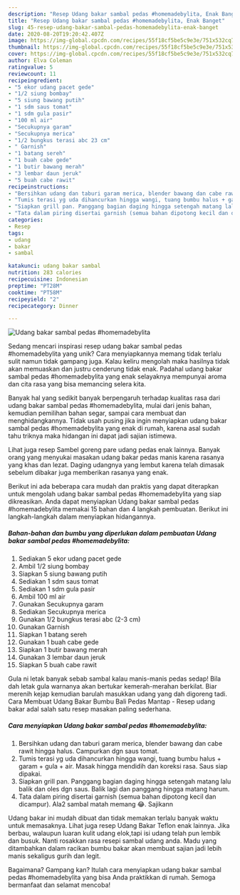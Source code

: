 ```yaml
---
description: "Resep Udang bakar sambal pedas #homemadebylita, Enak Banget"
title: "Resep Udang bakar sambal pedas #homemadebylita, Enak Banget"
slug: 45-resep-udang-bakar-sambal-pedas-homemadebylita-enak-banget
date: 2020-08-20T19:20:42.407Z
image: https://img-global.cpcdn.com/recipes/55f18cf5be5c9e3e/751x532cq70/udang-bakar-sambal-pedas-homemadebylita-foto-resep-utama.jpg
thumbnail: https://img-global.cpcdn.com/recipes/55f18cf5be5c9e3e/751x532cq70/udang-bakar-sambal-pedas-homemadebylita-foto-resep-utama.jpg
cover: https://img-global.cpcdn.com/recipes/55f18cf5be5c9e3e/751x532cq70/udang-bakar-sambal-pedas-homemadebylita-foto-resep-utama.jpg
author: Elva Coleman
ratingvalue: 5
reviewcount: 11
recipeingredient:
- "5 ekor udang pacet gede"
- "1/2 siung bombay"
- "5 siung bawang putih"
- "1 sdm saus tomat"
- "1 sdm gula pasir"
- "100 ml air"
- "Secukupnya garam"
- "Secukupnya merica"
- "1/2 bungkus terasi abc 23 cm"
- " Garnish"
- "1 batang sereh"
- "1 buah cabe gede"
- "1 butir bawang merah"
- "3 lembar daun jeruk"
- "5 buah cabe rawit"
recipeinstructions:
- "Bersihkan udang dan taburi garam merica, blender bawang dan cabe rawit hingga halus. Campurkan dgn saus tomat."
- "Tumis terasi yg uda dihancurkan hingga wangi, tuang bumbu halus + garam + gula + air. Masak hingga mendidih dan koreksi rasa. Saus siap dipakai."
- "Siapkan grill pan. Panggang bagian daging hingga setengah matang lalu balik dan oles dgn saus. Balik lagi dan panggang hingga matang harum."
- "Tata dalam piring disertai garnish (semua bahan dipotong kecil dan dicampur). Ala2 sambal matah memang 😂. Sajikann"
categories:
- Resep
tags:
- udang
- bakar
- sambal

katakunci: udang bakar sambal 
nutrition: 283 calories
recipecuisine: Indonesian
preptime: "PT28M"
cooktime: "PT58M"
recipeyield: "2"
recipecategory: Dinner

---
```



![Udang bakar sambal pedas #homemadebylita](https://img-global.cpcdn.com/recipes/55f18cf5be5c9e3e/751x532cq70/udang-bakar-sambal-pedas-homemadebylita-foto-resep-utama.jpg)

Sedang mencari inspirasi resep udang bakar sambal pedas #homemadebylita yang unik? Cara menyiapkannya memang tidak terlalu sulit namun tidak gampang juga. Kalau keliru mengolah maka hasilnya tidak akan memuaskan dan justru cenderung tidak enak. Padahal udang bakar sambal pedas #homemadebylita yang enak selayaknya mempunyai aroma dan cita rasa yang bisa memancing selera kita.

Banyak hal yang sedikit banyak berpengaruh terhadap kualitas rasa dari udang bakar sambal pedas #homemadebylita, mulai dari jenis bahan, kemudian pemilihan bahan segar, sampai cara membuat dan menghidangkannya. Tidak usah pusing jika ingin menyiapkan udang bakar sambal pedas #homemadebylita yang enak di rumah, karena asal sudah tahu triknya maka hidangan ini dapat jadi sajian istimewa.

Lihat juga resep Sambel goreng pare udang pedas enak lainnya. Banyak orang yang menyukai masakan udang bakar pedas manis karena rasanya yang khas dan lezat. Daging udangnya yang lembut karena telah dimasak sebelum dibakar juga memberikan rasanya yang enak.


Berikut ini ada beberapa cara mudah dan praktis yang dapat diterapkan untuk mengolah udang bakar sambal pedas #homemadebylita yang siap dikreasikan. Anda dapat menyiapkan Udang bakar sambal pedas #homemadebylita memakai 15 bahan dan 4 langkah pembuatan. Berikut ini langkah-langkah dalam menyiapkan hidangannya.

<!--inarticleads1-->

##### Bahan-bahan dan bumbu yang diperlukan dalam pembuatan Udang bakar sambal pedas #homemadebylita:

1. Sediakan 5 ekor udang pacet gede
1. Ambil 1/2 siung bombay
1. Siapkan 5 siung bawang putih
1. Sediakan 1 sdm saus tomat
1. Sediakan 1 sdm gula pasir
1. Ambil 100 ml air
1. Gunakan Secukupnya garam
1. Sediakan Secukupnya merica
1. Gunakan 1/2 bungkus terasi abc (2-3 cm)
1. Gunakan  Garnish
1. Siapkan 1 batang sereh
1. Gunakan 1 buah cabe gede
1. Siapkan 1 butir bawang merah
1. Gunakan 3 lembar daun jeruk
1. Siapkan 5 buah cabe rawit


Gula ni letak banyak sebab sambal kalau manis-manis pedas sedap! Bila dah letak gula warnanya akan bertukar kemerah-merahan berkilat. Biar merenih kejap kemudian barulah masukkan udang yang dah digoreng tadi. Cara Membuat Udang Bakar Bumbu Bali Pedas Mantap - Resep udang bakar adal salah satu resep masakan paling sederhana. 

<!--inarticleads2-->

##### Cara menyiapkan Udang bakar sambal pedas #homemadebylita:

1. Bersihkan udang dan taburi garam merica, blender bawang dan cabe rawit hingga halus. Campurkan dgn saus tomat.
1. Tumis terasi yg uda dihancurkan hingga wangi, tuang bumbu halus + garam + gula + air. Masak hingga mendidih dan koreksi rasa. Saus siap dipakai.
1. Siapkan grill pan. Panggang bagian daging hingga setengah matang lalu balik dan oles dgn saus. Balik lagi dan panggang hingga matang harum.
1. Tata dalam piring disertai garnish (semua bahan dipotong kecil dan dicampur). Ala2 sambal matah memang 😂. Sajikann


Udang bakar ini mudah dibuat dan tidak memakan terlalu banyak waktu untuk memasaknya. Lihat juga resep Udang Bakar Teflon enak lainnya. Jika berbau, walaupun luaran kulit udang elok,tapi isi udang telah pun lembik dan busuk. Nanti rosakkan rasa resepi sambal udang anda. Madu yang ditambahkan dalam racikan bumbu bakar akan membuat sajian jadi lebih manis sekaligus gurih dan legit. 

Bagaimana? Gampang kan? Itulah cara menyiapkan udang bakar sambal pedas #homemadebylita yang bisa Anda praktikkan di rumah. Semoga bermanfaat dan selamat mencoba!
